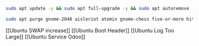 ``` bash
sudo apt update -y && sudo apt full-upgrade -y && sudo apt autoremove -y && sudo apt clean -y && sudo apt autoclean -y
```

```bash
sudo apt purge gnome-2048 aisleriot atomix gnome-chess five-or-more hitori iagno gnome-klotski lightsoff gnome-mahjongg gnome-mines gnome-nibbles quadrapassel four-in-a-row gnome-robots gnome-sudoku swell-foop tali gnome-taquin gnome-tetravex -y & sudo apt autoremove -y
```
[[Ubuntu SWAP increase]]
[[Ubuntu Boot Header]]
[[Ubuntu Log Too Large]]
[[Ubuntu Service Odoo]]
